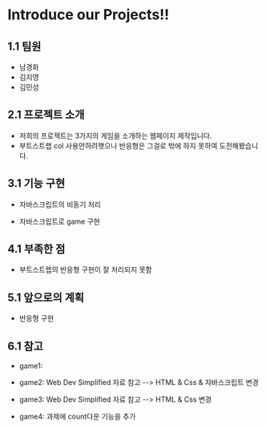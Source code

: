 Introduce our Projects!!
===================================

## 1.1 팀원

  - 남경화
  - 김지영
  - 김민성

## 2.1 프로젝트 소개

  - 저희의 프로젝트는 3가지의 게임을 소개하는 웹페이지 제작입니다.
  - 부트스트랩 col 사용안하려햇으나 반응형은 그걸로 밖에 하지 못하여 도전해봤습니다.
  
## 3.1 기능 구현

  - 자바스크립트의 비동기 처리
  
  - 자바스크립트로 game 구현

## 4.1 부족한 점

  - 부트스트랩의 반응형 구현이 잘 처리되지 못함

## 5.1 앞으로의 계획

  - 반응형 구현

## 6.1 참고

  - game1: 
  - game2: Web Dev Simplified 자료 참고 --> HTML & Css & 자바스크립트 변경
  - game3: Web Dev Simplified 자료 참고 --> HTML & Css 변경
 
  - game4: 과제에 count다운 기능을 추가

